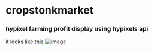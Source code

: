 # cropstonkmarket
### hypixel farming profit display using hypixels api

it looks like this
![image](https://user-images.githubusercontent.com/90291325/226095137-92f80955-a3cd-450b-af53-c9bb1bc27b6b.png)
